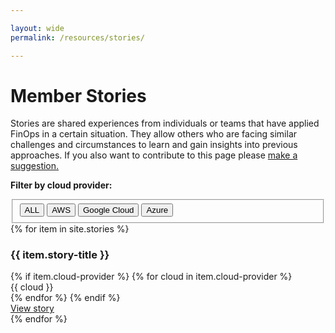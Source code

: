 ```yaml
---

layout: wide
permalink: /resources/stories/

---
```


# Member Stories

Stories are shared experiences from individuals or teams that have applied FinOps in a certain situation. They allow others who are facing similar challenges and circumstances to learn and gain insights into previous approaches. If you also want to contribute to this page please <a href="javascript:void(0);" onclick="modalToggle('modal-contribute')">make a suggestion.</a>


<b>Filter by cloud provider:</b>
<fieldset data-filter-group class="mb-4">
  <button type="button" class="badge-dgrey" data-filter="all">ALL</button>
  <button type="button" class="badge-dgrey" data-filter=".aws">AWS</button>
  <button type="button" class="badge-dgrey" data-filter=".gcp">Google Cloud</button>
  <button type="button" class="badge-dgrey" data-filter=".azure">Azure</button>
</fieldset>


<div class="flex flex-col md:flex-row flex-wrap items-stretch mt-4 js-stories" id="js-stories">
{% for item in site.stories %}
  <div class="md:w-1/2 lg:w-1/3 p-3 flex items-stretch mix {% if item.cloud-provider %}{% for cloud in item.cloud-provider %}{{ cloud | downcase }} {% endfor %}{% endif %}}" data-url="{{ item.url }}">
    <div class="w-full bg-gray-100 rounded-lg px-6 py-8 border-solid border-gray-100 border hover:border-green-500 transition-colors duration-200 shadow-sm cursor-pointer">
      <h3 class="text-xl font-bold text-gray-700 mb-2 mt-0 leading-6">{{ item.story-title }}</h3>
      <div class="my-2">
        {% if item.cloud-provider %} 
          {% for cloud in item.cloud-provider %}
            <div class="text-sm font-semibold text-gray-700 tracking-wider uppercase inline-block pr-4 py-px">{{ cloud }}</div>
          {% endfor %}
        {% endif %}
      </div>
      <div>
        <a class="text-sm text-green-500 transition-colors duration-200" href="{{ item.url }}">View story</a>
      </div>
    </div>
  </div>
{% endfor %}
</div>


<!-- <div class="flex md:flex-row flex-wrap items-stretch bg-gray-100 p-4 rounded-md mt-4">
	{% for story in site.stories %}
  <div class="w-1/2 md:w-1/3 flex items-stretch" data-url="{{ story.url }}">
    <div class="m-2 p-6 bg-white w-full flex flex-col rounded-lg shadow-sm border-solid border-gray-200 border hover:-translate-y-1 hover:shadow-lg transition transform duration-500 cursor-pointer hover:border-green-500">
      <div class="flex-grow">
        <h3 class="text-xl font-bold text-gray-700 mb-2 mt-0 leading-6">{{ story.story-title }}</h3>
        <p class="text-gray-600 w-80 text-sm mb-0">{{ story.company }}</p>
      </div>
      <div class="my-2">
        {% if story.cloud-provider %} 
          {% for cloud in story.cloud-provider %}
            <div class="bg-gray-200 rounded-lg text-sm font-semibold text-gray-700 tracking-wider uppercase inline-block px-2 py-px">{{ cloud }}</div>
          {% endfor %}
        {% endif %}
      </div>
      <div>
        <a class="text-sm text-green-500 transition-colors duration-200" href="{{ story.url }}">View story</a>
      </div>
    </div>
  </div>
  {% endfor %}
</div> -->